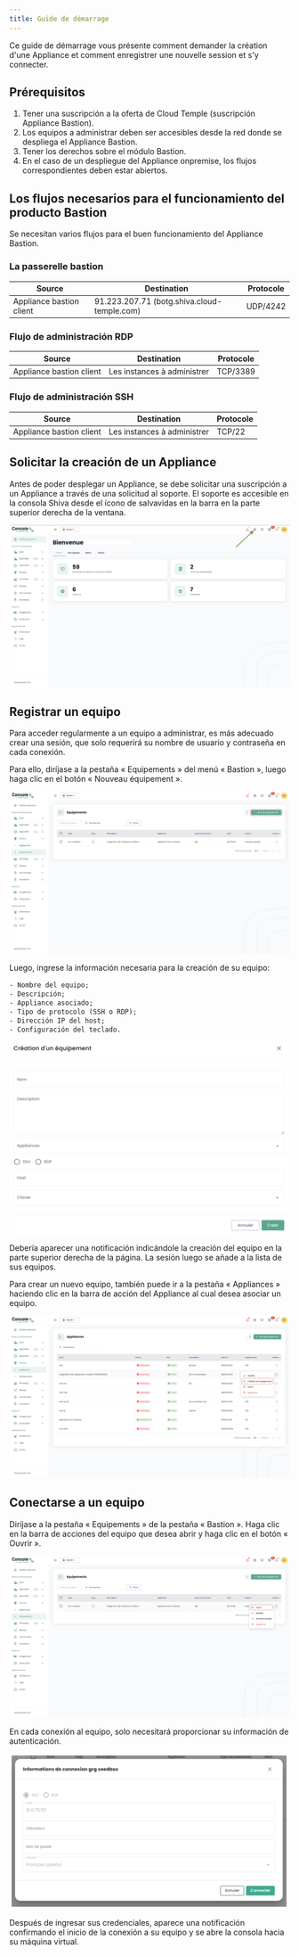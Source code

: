 ```yaml
---
title: Guide de démarrage
---
```



Ce guide de démarrage vous présente comment demander la création d'une Appliance et comment enregistrer une nouvelle session et s'y connecter.

## Prérequisitos

1. Tener una suscripción a la oferta de Cloud Temple (suscripción Appliance Bastion).
2. Los equipos a administrar deben ser accesibles desde la red donde se despliega el Appliance Bastion.
3. Tener los derechos sobre el módulo Bastion.
4. En el caso de un despliegue del Appliance onpremise, los flujos correspondientes deben estar abiertos.


## Los flujos necesarios para el funcionamiento del producto Bastion

Se necesitan varios flujos para el buen funcionamiento del Appliance Bastion.

### La passerelle bastion
| Source                   | Destination                                 | Protocole |
|--------------------------|---------------------------------------------|-----------|
| Appliance bastion client | 91.223.207.71 (botg.shiva.cloud-temple.com) | UDP/4242  |

### Flujo de administración RDP

| Source                   | Destination                 | Protocole |
|--------------------------|-----------------------------|-----------|
| Appliance bastion client | Les instances à administrer | TCP/3389  |

### Flujo de administración SSH

| Source                   | Destination                 | Protocole |
|--------------------------|-----------------------------|-----------|
| Appliance bastion client | Les instances à administrer | TCP/22    |


## Solicitar la creación de un Appliance
Antes de poder desplegar un Appliance, se debe solicitar una suscripción a un Appliance a través de una solicitud al soporte.
El soporte es accesible en la consola Shiva desde el ícono de salvavidas en la barra en la parte superior derecha de la ventana.

![](images/shiva_support.png)


## Registrar un equipo

Para acceder regularmente a un equipo a administrar, es más adecuado crear una sesión, que solo requerirá su nombre de usuario y contraseña en cada conexión.

Para ello, diríjase a la pestaña « Equipements » del menú « Bastion », luego haga clic en el botón « Nouveau équipement ».

![](images/creer_session.png)


Luego, ingrese la información necesaria para la creación de su equipo:

    - Nombre del equipo;
    - Descripción;
    - Appliance asociado;
    - Tipo de protocolo (SSH o RDP);
    - Dirección IP del host;
    - Configuración del teclado.

![](images/creer_session2.png)


Debería aparecer una notificación indicándole la creación del equipo en la parte superior derecha de la página. La sesión luego se añade a la lista de sus equipos.

Para crear un nuevo equipo, también puede ir a la pestaña « Appliances » haciendo clic en la barra de acción del Appliance al cual desea asociar un equipo.

![](images/creer_session3.png)

## Conectarse a un equipo

Diríjase a la pestaña « Equipements » de la pestaña « Bastion ». Haga clic en la barra de acciones del equipo que desea abrir y haga clic en el botón « Ouvrir ».

![](images/ouvrir_session.png)

En cada conexión al equipo, solo necesitará proporcionar su información de autenticación.

![](images/ouvrir_session2.png)

Después de ingresar sus credenciales, aparece una notificación confirmando el inicio de la conexión a su equipo y se abre la consola hacia su máquina virtual.